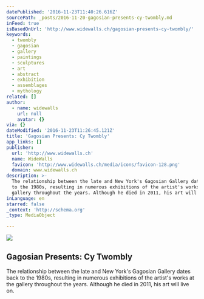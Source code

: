 ```yaml
---
datePublished: '2016-11-23T11:40:26.616Z'
sourcePath: _posts/2016-11-20-gagosian-presents-cy-twombly.md
inFeed: true
isBasedOnUrl: 'http://www.widewalls.ch/gagosian-presents-cy-twombly/'
keywords:
  - twombly
  - gagosian
  - gallery
  - paintings
  - sculptures
  - art
  - abstract
  - exhibition
  - assemblages
  - mythology
related: []
author:
  - name: widewalls
    url: null
    avatar: {}
via: {}
dateModified: '2016-11-23T11:26:45.121Z'
title: 'Gagosian Presents: Cy Twombly'
app_links: []
publisher:
  url: 'http://www.widewalls.ch'
  name: WideWalls
  favicon: 'http://www.widewalls.ch/media/icons/favicon-128.png'
  domain: www.widewalls.ch
description: >-
  The relationship between the late and New York's Gagosian Gallery dates back
  to the 1980s, resulting in numerous exhibitions of the artist's works at the
  gallery throughout the years. Although he died in 2011, his art will live on.
inLanguage: en
starred: false
_context: 'http://schema.org'
_type: MediaObject

---
```

<article style=""><img src="https://imgflo.herokuapp.com/graph/2b2431f8e7ba7b0/91ec5f7a74ac75db27bb31dda1a0db07/croprotate.jpg?cropheight=441&amp;cropwidth=855&amp;degrees=0&amp;input=http%3A%2F%2Fd2jv9003bew7ag.cloudfront.net%2Fuploads%2FCy-Twombly-Blooming-2001-2008.-Acrylic-wax-crayon-on-ten-wooden-panels-98-3-8-x-196-7-8-inches-250-x-500-cm.-Copyright-Cy-Twombly-Foundation.-Collection-Cy-Twombly-Foundation.-Courtesy-Gagosian-Gallery.-Photography-by-Mike-Bruce.jpg&amp;x=0&amp;y=63" /><h1>Gagosian Presents: Cy Twombly</h1><p>The relationship between the late and New York's Gagosian Gallery dates back to the 1980s, resulting in numerous exhibitions of the artist's works at the gallery throughout the years. Although he died in 2011, his art will live on.</p></article>